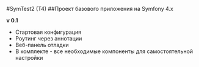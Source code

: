 #SymTest2 (T4)
##Проект базового приложения на Symfony 4.х

**v 0.1**
* Стартовая конфигурация
* Роутинг через аннотации
* Веб-панель отладки
* В комплекте - все необходимые компоненты для самостоятельной настройки